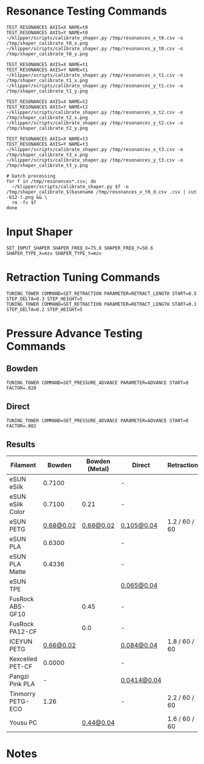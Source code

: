 # Resonance Testing Commands

```
TEST_RESONANCES AXIS=X NAME=t0
TEST_RESONANCES AXIS=Y NAME=t0
~/klipper/scripts/calibrate_shaper.py /tmp/resonances_x_t0.csv -o /tmp/shaper_calibrate_t0_x.png
~/klipper/scripts/calibrate_shaper.py /tmp/resonances_y_t0.csv -o /tmp/shaper_calibrate_t0_y.png

TEST_RESONANCES AXIS=X NAME=t1
TEST_RESONANCES AXIS=Y NAME=t1
~/klipper/scripts/calibrate_shaper.py /tmp/resonances_x_t1.csv -o /tmp/shaper_calibrate_t1_x.png
~/klipper/scripts/calibrate_shaper.py /tmp/resonances_y_t1.csv -o /tmp/shaper_calibrate_t1_y.png

TEST_RESONANCES AXIS=X NAME=t2
TEST_RESONANCES AXIS=Y NAME=t2
~/klipper/scripts/calibrate_shaper.py /tmp/resonances_x_t2.csv -o /tmp/shaper_calibrate_t2_x.png
~/klipper/scripts/calibrate_shaper.py /tmp/resonances_y_t2.csv -o /tmp/shaper_calibrate_t2_y.png

TEST_RESONANCES AXIS=X NAME=t3
TEST_RESONANCES AXIS=Y NAME=t3
~/klipper/scripts/calibrate_shaper.py /tmp/resonances_x_t3.csv -o /tmp/shaper_calibrate_t3_x.png
~/klipper/scripts/calibrate_shaper.py /tmp/resonances_y_t3.csv -o /tmp/shaper_calibrate_t3_y.png

# batch processing
for f in /tmp/resonances*.csv; do
  ~/klipper/scripts/calibrate_shaper.py $f -o /tmp/shaper_calibrate_$(basename /tmp/resonances_x_t0_d.csv .csv | cut -b12-).png && \
  rm -fv $f
done

```

# Input Shaper

```
SET_INPUT_SHAPER SHAPER_FREQ_X=75.8 SHAPER_FREQ_Y=50.6 SHAPER_TYPE_X=mzv SHAPER_TYPE_Y=mzv
```

# Retraction Tuning Commands

```
TUNING_TOWER COMMAND=SET_RETRACTION PARAMETER=RETRACT_LENGTH START=0.5 STEP_DELTA=0.3 STEP_HEIGHT=5
TUNING_TOWER COMMAND=SET_RETRACTION PARAMETER=RETRACT_LENGTH START=0.1 STEP_DELTA=0.2 STEP_HEIGHT=5
```

# Pressure Advance Testing Commands

## Bowden

```
TUNING_TOWER COMMAND=SET_PRESSURE_ADVANCE PARAMETER=ADVANCE START=0 FACTOR=.020
```

## Direct

```
TUNING_TOWER COMMAND=SET_PRESSURE_ADVANCE PARAMETER=ADVANCE START=0 FACTOR=.002
```

## Results

| Filament          | Bowden    | Bowden (Metal) | Direct      | Retraction    | Retraction (DDE) | Temp. | Flow   | Comments      |
| ----------------- | --------- | -------------- | ----------- | ------------- | ---------------- | ----- | ------ | ------------- |
| eSUN eSilk        | 0.7100    |                | -           |               |                  | 210   |        |               |
| eSUN eSilk Color  | 0.7100    | 0.21           | -           |               |                  | 210   |        |               |
| eSUN PETG         | 0.68@0.02 | 0.68@0.02      | 0.105@0.04  | 1.2 / 60 / 60 | 0.3 / 60 / 60    | 240   | 0.9765 | Max flow 4.0  |
| eSUN PLA          | 0.6300    |                | -           |               |                  | 220   |        |               |
| eSUN PLA Matte    | 0.4336    |                | -           |               |                  | 230   |        |               |
| eSUN TPE          |           |                | 0.065@0.04  |               | 2.3 / 60 / 60    | 230   |        | Max flow 4.0  |
| FusRock ABS-GF10  |           | 0.45           | -           |               |                  | 270   |        |               |
| FusRock PA12-CF   |           | 0.0            | -           |               |                  | 280   |        |               |
| ICEYUN PETG       | 0.66@0.02 |                | 0.084@0.04  | 1.8 / 60 / 60 | 0.44 / 60 /60    | 240   | 0.966  | Max flow 6.0  |
| Kexcelled PET-CF  | 0.0000    |                | -           |               |                  | 300   |        |               |
| Pangzi Pink PLA   | -         |                | 0.0414@0.04 |               |                  | 220   |        |               |
| Tinmorry PETG-ECO | 1.26      |                | -           | 2.2 / 60 / 60 |                  | 230   |        |               |
| Yousu PC          |           | 0.44@0.04      |             | 1.6 / 60 / 60 |                  | 300   | 0.97   | Max flow 10.0 |

# Notes

